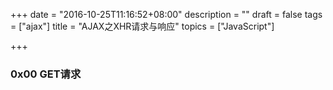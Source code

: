 +++
date = "2016-10-25T11:16:52+08:00"
description = ""
draft = false
tags = ["ajax"]
title = "AJAX之XHR请求与响应"
topics = ["JavaScript"]

+++

### 0x00 GET请求
> ```
<!DOCTYPE html>
<html lang="en">
<head>
    <meta charset="UTF-8">
    <title>test</title>
    <script type="text/javascript">
        function loadXMLDoc() {
            var xmlhttp;
            if (window.XMLHttpRequest) { //创建对象
                xmlhttp = new XMLHttpRequest();
            } else {
                xmlhttp = new ActiveXObjece("Microsoft.XMLHTTP");
            }
        
            // readyState改变时，就会触发onreadystatechange事件
            // readyState存有XMLHttpRequest的状态，为0-4，4表示请求已完成，且响应已就绪
            // status为200代表ok，为404代表未找到页面
            xmlhttp.onreadystatechange=function() {
                if (xmlhttp.readyState==4 && xmlhttp.status==200) {
                    // xmlhttp.responseText获取来自服务器的响应
                    document.getElementById("myDiv").innerHTML=xmlhttp.responseText;
                }
            }

            xmlhttp.open("GET","2.html?t="+Math.random(),true); //GET请求，改变readyState
            // xmlhttp.open("GET","2.html?name=test&age=23",true); //GET发送信息
            xmlhttp.send();
        }
    </script>
</head>
<body>
    <h2>AJAX</h2>
    <button type="button" onclick="loadXMLDoc()">Request data</button>
    <div id="myDiv"></div>
</body>
</html>
```
点击"Request data"时就会请求服务端的2.html

### 0x01 POST请求
> ```
// 简单的POST请求
xmlhttp.open("POST","demo_post.html",true);
xmlhttp.send();

// POST数据
xmlhttp.open("POST","ajax_test.html",true);
xmlhttp.setRequestHeader("Content-type","application/x-www-form-urlencoded");
xmlhttp.send("fname=Henry&lname=Ford");
```